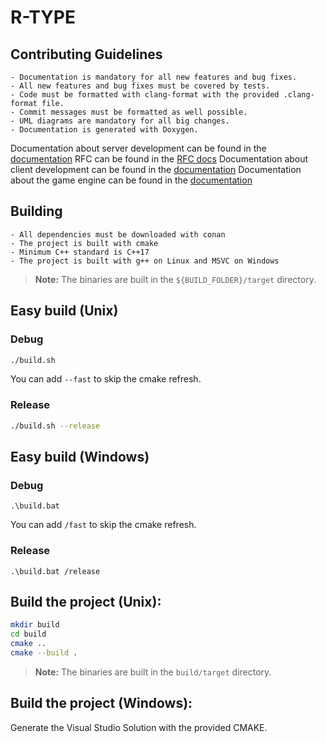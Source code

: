 R-TYPE
==========
## Contributing Guidelines

    - Documentation is mandatory for all new features and bug fixes.
    - All new features and bug fixes must be covered by tests.
    - Code must be formatted with clang-format with the provided .clang-format file.
    - Commit messages must be formatted as well possible.
    - UML diagrams are mandatory for all big changes.
    - Documentation is generated with Doxygen.

Documentation about server development can be found in the [documentation](./RTYPE_DOCUMENTATION.md)
RFC can be found in the [RFC docs](./docs/rfc)
Documentation about client development can be found in the [documentation](./RTYPE_DOCUMENTATION.md)
Documentation about the game engine can be found in the [documentation](./RTYPE_DOCUMENTATION.md)

## Building

    - All dependencies must be downloaded with conan
    - The project is built with cmake
    - Minimum C++ standard is C++17
    - The project is built with g++ on Linux and MSVC on Windows

> **Note:** The binaries are built in the `${BUILD_FOLDER}/target` directory.

## Easy build (Unix)

### Debug

```bash
./build.sh
```

You can add `--fast` to skip the cmake refresh.

### Release

```bash
./build.sh --release
```

## Easy build (Windows)

### Debug

```batch
.\build.bat
```

You can add `/fast` to skip the cmake refresh.

### Release

```batch
.\build.bat /release
```

## Build the project (Unix):
```bash
mkdir build
cd build
cmake ..
cmake --build .
```
> **Note:** The binaries are built in the `build/target` directory.

## Build the project (Windows):
Generate the Visual Studio Solution with the provided CMAKE.
